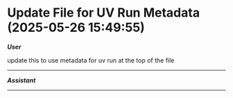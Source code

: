 <!-- Generated by SpecStory -->

# Update File for UV Run Metadata (2025-05-26 15:49:55)

_**User**_

update this to use metadata for uv run at the top of the file

---

_**Assistant**_



---


